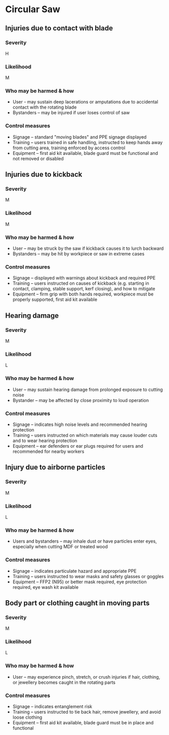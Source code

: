 # Circular Saw

## Injuries due to contact with blade

### Severity

H

### Likelihood

M

### Who may be harmed & how

- User - may sustain deep lacerations or amputations due to accidental contact with the rotating blade
- Bystanders – may be injured if user loses control of saw

### Control measures

- Signage – standard "moving blades" and PPE signage displayed
- Training – users trained in safe handling, instructed to keep hands away from cutting area, training enforced by access control
- Equipment – first aid kit available, blade guard must be functional and not removed or disabled

## Injuries due to kickback

### Severity

M

### Likelihood

M

### Who may be harmed & how

- User – may be struck by the saw if kickback causes it to lurch backward
- Bystanders – may be hit by workpiece or saw in extreme cases

### Control measures

- Signage – displayed with warnings about kickback and required PPE
- Training – users instructed on causes of kickback (e.g. starting in contact, clamping, stable support, kerf closing), and how to mitigate
- Equipment – firm grip with both hands required, workpiece must be properly supported, first aid kit available

## Hearing damage

### Severity

M

### Likelihood

L

### Who may be harmed & how

- User – may sustain hearing damage from prolonged exposure to cutting noise
- Bystander – may be affected by close proximity to loud operation

### Control measures

- Signage – indicates high noise levels and recommended hearing protection
- Training – users instructed on which materials may cause louder cuts and to wear hearing protection
- Equipment – ear defenders or ear plugs required for users and recommended for nearby workers

## Injury due to airborne particles

### Severity

M

### Likelihood

L

### Who may be harmed & how

- Users and bystanders – may inhale dust or have particles enter eyes, especially when cutting MDF or treated wood

### Control measures

- Signage – indicates particulate hazard and appropriate PPE
- Training – users instructed to wear masks and safety glasses or goggles
- Equipment – FFP2 (N95) or better mask required, eye protection required, eye wash kit available

## Body part or clothing caught in moving parts

### Severity

M

### Likelihood

L

### Who may be harmed & how

- User – may experience pinch, stretch, or crush injuries if hair, clothing, or jewellery becomes caught in the rotating parts

### Control measures

- Signage – indicates entanglement risk
- Training – users instructed to tie back hair, remove jewellery, and avoid loose clothing
- Equipment – first aid kit available, blade guard must be in place and functional
